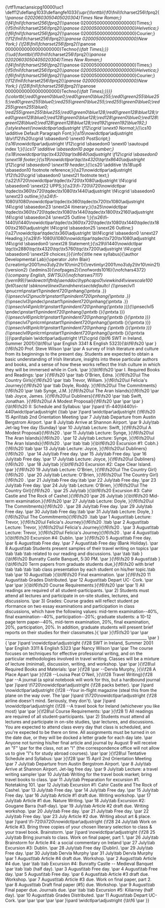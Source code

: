 {\rtf1\mac\ansicpg10000\uc1
\deff12\deflang1033\deflangfe1033{\upr{\fonttbl{\f0\fnil\fcharset256\fprq2{\\*\panose
02020603050405020304}Times New Roman;}{\f4\fnil\fcharset256\fprq2{\\*\panose
02000500000000000000}Times;} {\f5\fnil\fcharset256\fprq2{\\*\panose
02000500000000000000}Helvetica;}{\f6\fnil\fcharset256\fprq2{\\*\panose
02000500000000000000}Courier;}{\f12\fnil\fcharset256\fprq2{\\*\panose
02000500000000000000}New York;} {\f28\fnil\fcharset256\fprq2{\\*\panose
00000000000000000000}Techno{\\*\falt
Times};}}{\\*\ud{\fonttbl{\f0\fnil\fcharset256\fprq2{\\*\panose
02020603050405020304}Times New Roman;}{\f4\fnil\fcharset256\fprq2{\\*\panose
02000500000000000000}Times;} {\f5\fnil\fcharset256\fprq2{\\*\panose
02000500000000000000}Helvetica;}{\f6\fnil\fcharset256\fprq2{\\*\panose
02000500000000000000}Courier;}{\f12\fnil\fcharset256\fprq2{\\*\panose
02000500000000000000}New York;} {\f28\fnil\fcharset256\fprq2{\\*\panose
00000000000000000000}Techno{\\*\falt
Times};}}}}{\colortbl;\red0\green0\blue0;\red0\green0\blue255;\red0\green255\blue255;\red0\green255\blue0;\red255\green0\blue255;\red255\green0\blue0;\red255\green255\blue0;
\red255\green255\blue255;\red0\green0\blue128;\red0\green128\blue128;\red0\green128\blue0;\red128\green0\blue128;\red128\green0\blue0;\red128\green128\blue0;\red128\green128\blue128;\red192\green192\blue192;}{\stylesheet{\nowidctlpar\adjustright
\f12\cgrid \snext0 Normal;}{\\*\cs10 \additive Default Paragraph
Font;}{\s15\nowidctlpar\adjustright \b\v\f12\fs20\cgrid \sbasedon0 \snext0
PostScript;}{\s16\nowidctlpar\adjustright \f12\cgrid \sbasedon0 \snext0
\sautoupd index 1;}{\\*\cs17 \additive \sbasedon10 page
number;}{\s18\nowidctlpar\tqc\tx4320\tqr\tx8640\adjustright \f12\cgrid
\sbasedon0 \snext18
footer;}{\s19\nowidctlpar\tqc\tx4320\tqr\tx8640\adjustright \f12\cgrid
\sbasedon0 \snext19 header;}{\\*\cs20 \additive \fs18\up6 \sbasedon10 footnote
reference;}{\s21\nowidctlpar\adjustright \f12\fs20\cgrid \sbasedon0 \snext21
footnote text;}{\s22\fi720\nowidctlpar\tqdec\tx720\tx1080\adjustright
\f4\cgrid \sbasedon0 \snext22 UPPS;}{\s23\fi-720\li720\nowidctlpar
\tqdec\tx360\tx720\tqdec\tx1080\tx1440\adjustright \f4\cgrid \sbasedon0
\snext23
outline;}{\s24\fi-1080\li1080\nowidctlpar\tqdec\tx360\tqdec\tx720\tx1080\adjustright
\f4\cgrid \sbasedon23 \snext24 itinerary;}{\s25\nowidctlpar
\tqdec\tx360\tx720\tqdec\tx1080\tx1440\tqdec\tx1800\tx2160\adjustright
\f4\cgrid \sbasedon24 \snext25 Outline
1;}{\s26\fi-1440\li1440\nowidctlpar\tqdec\tx360\tx720\tqdec\tx1080\tx1440\tqdec\tx1800\tx2160\adjustright
\f4\cgrid \sbasedon25 \snext26
Outline;}{\s27\nowidctlpar\tqdec\tx360\adjustright \b\f4\cgrid \sbasedon0
\snext27
Heading;}{\s28\fi-1080\li1080\nowidctlpar\tqdec\tx720\tx1080\adjustright
\f4\cgrid \sbasedon0 \snext28 Statement;}{\s29\li1440\nowidctlpar
\tqc\tx2880\tqc\tx4320\tqc\tx5760\tqc\tx7200\adjustright \f4\cgrid \sbasedon0
\snext29 choices;}}{\info{\title new syllabus}{\author Developmental
Lab}{\operator John
Blair}{\creatim\yr2001\mo3\dy2\hr10\min21}{\revtim\yr2001\mo3\dy2\hr10\min21}{\version2}
{\edmins3}{\nofpages2}{\nofwords1016}{\nofchars4372}{\\*\company English,
SWTSU}{\nofcharsws7117}{\vern99}}\widowctrl\ftnbj\aenddoc\hyphcaps0\viewkind4\viewscale100
\fet0\sectd \sbknone\linex0\endnhere\sectdefaultcl {\\*\pnseclvl1
\pnucrm\pnstart1\pnindent720\pnhang{\pntxta
.}}{\\*\pnseclvl2\pnucltr\pnstart1\pnindent720\pnhang{\pntxta
.}}{\\*\pnseclvl3\pndec\pnstart1\pnindent720\pnhang{\pntxta
.}}{\\*\pnseclvl4\pnlcltr\pnstart1\pnindent720\pnhang{\pntxta
)}}{\\*\pnseclvl5 \pndec\pnstart1\pnindent720\pnhang{\pntxtb (}{\pntxta
)}}{\\*\pnseclvl6\pnlcltr\pnstart1\pnindent720\pnhang{\pntxtb (}{\pntxta
)}}{\\*\pnseclvl7\pnlcrm\pnstart1\pnindent720\pnhang{\pntxtb (}{\pntxta
)}}{\\*\pnseclvl8\pnlcltr\pnstart1\pnindent720\pnhang {\pntxtb (}{\pntxta
)}}{\\*\pnseclvl9\pnlcrm\pnstart1\pnindent720\pnhang{\pntxtb (}{\pntxta
)}}\pard\plain \widctlpar\adjustright \f12\cgrid {\b\f6 SWT in Ireland, Summer
2001}{\b\f6\ul \par English 3341 & English 5323}{\b\f6\fs20 \par }{\f6\fs20
Prof. Steve Wilson \par \par A survey of Irish literature and culture from its
beginnings to the present day. Students are expected to obtain a basic
understanding of Irish literature, insights into these particular authors and
books, and a sense of how these works reflect the Irish culture in which they
will be immersed while in Cork. \par }{\b\f6\fs20 \par I. Required Books and
Readings: \par }{\f6\fs20 \par \tab O'Brien, Edna. }{\f6\fs20\ul The Country
Girls}{\f6\fs20 \par \tab Trevor, William. }{\f6\fs20\ul Felicia's
Journey}{\f6\fs20 \par \tab Doyle, Roddy. }{\f6\fs20\ul The
Commitments}{\f6\fs20 \par \tab Synge, J.M. }{\f6\fs20\ul The Aran
Islands}{\f6\fs20 \par \tab Joyce, James. }{\f6\fs20\ul Dubliners}{\f6\fs20
\par \tab Swift, Jonathan. }{\f6\fs20\ul A Modest Proposal}{\f6\fs20 \par \par
\par }{\b\f6\fs20 II: Schedule and Syllabus: \par }\pard
\fi-440\li440\ri-440\widctlpar\adjustright {\tab \par }\pard
\widctlpar\adjustright {\f6\fs20 15 April\tab 2nd Orientation Meeting \par 7
July\tab Departure from Austin Bergstrom Airport. \par 8 July\tab Arrive at
Shannon Airport. \par 9 July\tab Jet-lag free day (Sunday) \par 10 July\tab
Lecture: Swift, }{\f6\fs20\ul A Modest Proposal}{\f6\fs20 . \par 11 July\tab
Lecture: Synge, }{\f6\fs20\ul The Aran Islands}{\f6\fs20 . \par 12 July\tab
Lecture: Synge, }{\f6\fs20\ul The Aran Islands}{\f6\fs20 . \par \tab \tab
}{\b\f6\fs20 Excursion #1: Cobh.}{\f6\fs20 \tab \par 13 July\tab Lecture:
Joyce, }{\f6\fs20\ul Dubliners}{\f6\fs20 . \par 14 July\tab Free day. \par 15
July\tab Free day. \par 16 July\tab Free day. \par 17 July\tab Lecture: Joyce,
}{\f6\fs20\ul Dubliners}{\f6\fs20 . \par 18 July\tab }{\b\f6\fs20 Excursion
#2: Cape Clear Island. \par }{\f6\fs20 19 July\tab Lecture: O'Brien,
}{\f6\fs20\ul The Country Girl}{\f6\fs20 . \par 20 July\tab Lecture: O'Brien,
}{\f6\fs20\ul The Country Girl}{\f6\fs20 . \par 21 July\tab Free day.\tab \par
22 July\tab Free day. \par 23 July\tab Free day. \par 24 July \tab Lecture:
O'Brien, }{\f6\fs20\ul The Country Girl}{\f6\fs20 . \par 25 July\tab
}{\b\f6\fs20 Excursion #3: Cahir Castle and The Rock of Cashel.}{\f6\fs20 \par
26 July\tab }{\b\f6\fs20 Mid-term examination.}{\f6\fs20 \par 27 July\tab
Lecture: Doyle, }{\f6\fs20\ul The Commitments}{\f6\fs20 . \par 28 July\tab
Free day. \par 29 July\tab Free day. \par 30 July\tab Free day.\tab \par 31
July\tab Lecture: Doyle, }{\f6\fs20\ul The Commitments}{\f6\fs20 .\tab \par 1
August\tab Lecture: Trevor, }{\f6\fs20\ul Felicia's Journey}{\f6\fs20 .\tab
\par 2 August\tab Lecture: Trevor, }{\f6\fs20\ul Felicia's Journey}{\f6\fs20 .
\par 3 August\tab Lecture: Trevor, }{\f6\fs20\ul Felicia's Journey}{\f6\fs20 .
\par 4 August\tab }{\b\f6\fs20 Excursion #4: Dublin. \par }{\f6\fs20 5
August\tab Free day. \par 6 August\tab Free day. \par 7 August\tab Free day
(Bank Holiday). \par 8 August\tab Students present samples of their travel
writing on topics \par \tab \tab \tab related to our reading and discussions.
\par \tab \tab }{\b\f6\fs20 Bunratty Castle Banquet, 5:30 PM. \par }{\f6\fs20
9 August\tab }{\b\f6\fs20 Term papers from graduate students due,}{\f6\fs20
with brief \tab \tab \tab \tab class presentation by each student on his/her
topic.\tab \tab \par 10 August\tab }{\b\f6\fs20 Final examination. \par
}{\f6\fs20 11 August\tab Grades Distributed. \par 12 August\tab Depart UC-
Cork. \par \par \par }{\b\f6\fs20 Course Requirements:}{\f6\fs20 \par \par 1)
All readings are required of all student-participants. \par 2) Students must
attend all lectures and participate in on-site studies, lectures, and
discussions. \par 3) Grades: Course grades will reflect student pe rformance
on two essay examinations and participation in class discussions, which have
the following values: mid-term examination--40%, final examination--40%,
participation--20%; graduate students: a 10-12 page term paper--40%, mid-term
examination, 20%, final examination, 20%, participation, 20%. In addition,
graduate students will present brief reports on their studies for their
classmates.}{ \par }{\f5\fs20 \par \par
________________________________________________________________________ \par
}{ \par }\pard \nowidctlpar\adjustright {\f28 SWT in Ireland, Summer 2001 \par
English 3311 & English 5323 \par Nancy Wilson \par \par The course focuses on
techniques for effective professional writing, and on the particular
methodologies involved in travel writing. Classes will be a mixture of lecture
(minimal), discussion, writing, and workshop. \par \par }{\f28\ul Required
Books and Materials: \par }{\f28 \par --Dervla Murphy, }{\i\f28 A Place Apart
\par }{\f28 --Louisa Peat O'Neil, }{\i\f28 Travel Writing}{\f28 \par --A
journal (a spiral notebook will work for this, but a hardbound journal \par
}\pard \fi720\nowidctlpar\adjustright {\f28 packs better). \par }\pard
\nowidctlpar\adjustright {\f28 --Your in-flight magazine (steal this from the
plane on the way over. The \par }\pard \fi720\nowidctlpar\adjustright {\f28
airline doesn't mind. Seriously, they don't). \par }\pard
\nowidctlpar\adjustright {\f28 --A travel book for Ireland (whichever you like
most) \par \par }{\f28\ul Course Requirements: \par }{\f28 1) All readings are
required of all student-participants. \par 2) Students must attend all
lectures and participate in on-site studies, \par lectures, and discussions.
You are expected to attend class every day that class is scheduled, and you're
expected to be there on time. All assignments must be turned in on the date
due, or they will be docked a letter grade for each day late. \par Anyone not
turning his/her final article and journal by August 9 will receive an "F" \par
for the class, not an "I" (the correspondence office will not allow us to give
"I"s for study abroad courses). \par \par }{\f28\ul Tentative Schedule and
Syllabus: \par }{\f28 \par 15 April 2nd Orientation Meeting \par 7 July\tab
Departure from Austin Bergstrom Airport. \par 8 July\tab Arrive at Shannon
Airport. Jet-lag free day. \par 9 July\tab Lecture: a travel writing sampler
\par 10 July\tab Writing for the travel book market; bring travel books to
class. \par 11 July\tab Preparation for excursion #1. Notetaking 101. \par 12
July\tab Excursion #1: Cahir Castle and The Rock of Cashel. \par 13 July\tab
Free day. \par 14 July\tab Free day. \par 15 July\tab Free day. \par 16
July\tab Article #1 draft due. Writing workshop. \par 17 July\tab Article #1
due. Nature Writing. \par 18 July\tab Excursion #2: Gougane Barra (half-day).
\par 19 July\tab Article #2 draft due. Writing workshop. \par 20 July\tab Free
day. \par 21 July\tab Free day. \par 22 July\tab Free day. \par 23 July
Article #2 due. Writing about art & place. \par }\pard
\fi-720\li720\nowidctlpar\adjustright {\f28 24 July\tab Work on Article #3.
Bring three copies of your chosen literary selection to class & your travel
book. Brainstorm. \par }\pard \nowidctlpar\adjustright {\f28 25 July\tab Bring
journals to class. Work on final paper, part 1. \par 26 July\tab Brainstorm
for Article #4: a social commentary on Ireland \par 27 July\tab Excursion #3:
Dublin. \par 28 July\tab Free day (Dublin). \par 29 July\tab Free day. \par 30
July\tab Dervla Murphy \par 31 July\tab Dervla Murphy \par 1 August\tab
Article #4 draft due. Workshop. \par 2 August\tab Article #4 due. \par \tab
\tab Excursion #4: Bunratty Castle -- Medieval Banquet \par \tab \tab (half
day). \par 3 August\tab Free day. \par 4 August\tab Free day. \par 5
August\tab Free day. \par 6 August\tab Article #3 draft due. Workshop. \par 7
August\tab Article #3 due. Work on final paper, part 2. \par 8 August\tab
Draft final paper (#5) due. Workshop. \par 9 August\tab Final paper due.
Journals due. \par \tab \tab Excursion #5: Killarney (half day). \par 10
August\tab Grades Distributed. \par 11 August\tab Depart UC-Cork. \par \par
\par \par \par }\pard \widctlpar\adjustright {\b\f6 \par }}

